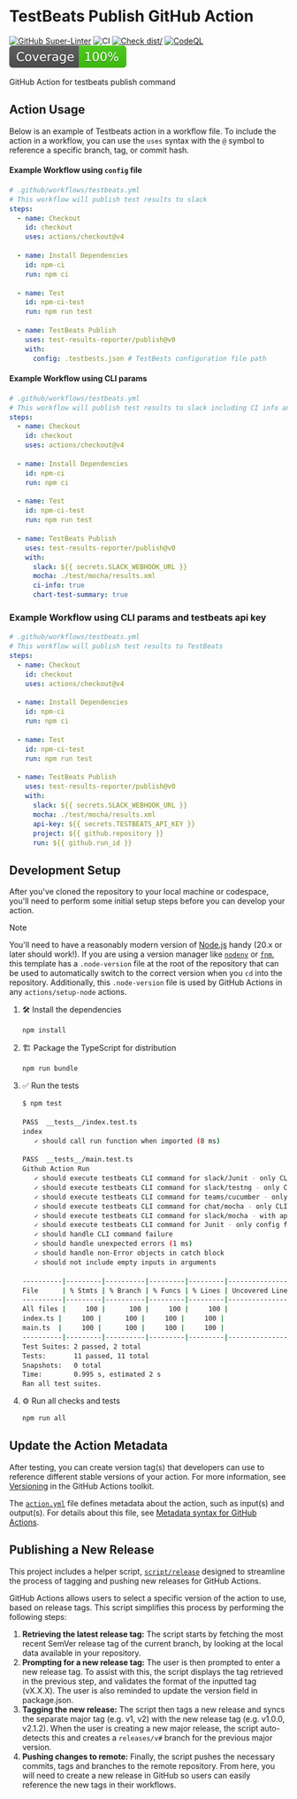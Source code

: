 # TestBeats Publish GitHub Action

[![GitHub Super-Linter](https://github.com/test-results-reporter/publish/actions/workflows/linter.yml/badge.svg)](https://github.com/super-linter/super-linter)
![CI](https://github.com/test-results-reporter/publish/actions/workflows/ci.yml/badge.svg)
[![Check dist/](https://github.com/test-results-reporter/publish/actions/workflows/check-dist.yml/badge.svg)](https://github.com/test-results-reporter/publish/actions/workflows/check-dist.yml)
[![CodeQL](https://github.com/test-results-reporter/publish/actions/workflows/codeql-analysis.yml/badge.svg)](https://github.com/test-results-reporter/publish/actions/workflows/codeql-analysis.yml)
![Coverage](./badges/coverage.svg)

GitHub Action for testbeats publish command

## Action Usage

Below is an example of Testbeats action in a workflow file. To include the
action in a workflow, you can use the `uses` syntax with the `@` symbol to
reference a specific branch, tag, or commit hash.

#### Example Workflow using `config` file

```yaml
# .github/workflows/testbeats.yml
# This workflow will publish test results to slack
steps:
  - name: Checkout
    id: checkout
    uses: actions/checkout@v4

  - name: Install Dependencies
    id: npm-ci
    run: npm ci

  - name: Test
    id: npm-ci-test
    run: npm run test

  - name: TestBeats Publish
    uses: test-results-reporter/publish@v0
    with:
      config: .testbests.json # TestBests configuration file path
```

#### Example Workflow using CLI params

```yaml
# .github/workflows/testbeats.yml
# This workflow will publish test results to slack including CI info and chart test summary
steps:
  - name: Checkout
    id: checkout
    uses: actions/checkout@v4

  - name: Install Dependencies
    id: npm-ci
    run: npm ci

  - name: Test
    id: npm-ci-test
    run: npm run test

  - name: TestBeats Publish
    uses: test-results-reporter/publish@v0
    with:
      slack: ${{ secrets.SLACK_WEBHOOK_URL }}
      mocha: ./test/mocha/results.xml
      ci-info: true
      chart-test-summary: true
```

### Example Workflow using CLI params and testbeats api key

```yaml
# .github/workflows/testbeats.yml
# This workflow will publish test results to TestBeats
steps:
  - name: Checkout
    id: checkout
    uses: actions/checkout@v4

  - name: Install Dependencies
    id: npm-ci
    run: npm ci

  - name: Test
    id: npm-ci-test
    run: npm run test

  - name: TestBeats Publish
    uses: test-results-reporter/publish@v0
    with:
      slack: ${{ secrets.SLACK_WEBHOOK_URL }}
      mocha: ./test/mocha/results.xml
      api-key: ${{ secrets.TESTBEATS_API_KEY }}
      project: ${{ github.repository }}
      run: ${{ github.run_id }}
```

## Development Setup

After you've cloned the repository to your local machine or codespace, you'll
need to perform some initial setup steps before you can develop your action.

> [!NOTE]
>
> You'll need to have a reasonably modern version of
> [Node.js](https://nodejs.org) handy (20.x or later should work!). If you are
> using a version manager like [`nodenv`](https://github.com/nodenv/nodenv) or
> [`fnm`](https://github.com/Schniz/fnm), this template has a `.node-version`
> file at the root of the repository that can be used to automatically switch to
> the correct version when you `cd` into the repository. Additionally, this
> `.node-version` file is used by GitHub Actions in any `actions/setup-node`
> actions.

1. :hammer_and_wrench: Install the dependencies

   ```bash
   npm install
   ```

2. :building_construction: Package the TypeScript for distribution

   ```bash
   npm run bundle
   ```

3. :white_check_mark: Run the tests

   ```bash
   $ npm test

   PASS  __tests__/index.test.ts
   index
      ✓ should call run function when imported (8 ms)

   PASS  __tests__/main.test.ts
   Github Action Run
      ✓ should execute testbeats CLI command for slack/Junit - only CLI params (2 ms)
      ✓ should execute testbeats CLI command for slack/testng - only CLI params
      ✓ should execute testbeats CLI command for teams/cucumber - only CLI params
      ✓ should execute testbeats CLI command for chat/mocha - only CLI params
      ✓ should execute testbeats CLI command for slack/mocha - with api key, project, and run (1 ms)
      ✓ should execute testbeats CLI command for Junit - only config file
      ✓ should handle CLI command failure
      ✓ should handle unexpected errors (1 ms)
      ✓ should handle non-Error objects in catch block
      ✓ should not include empty inputs in arguments

   ----------|---------|----------|---------|---------|-------------------
   File      | % Stmts | % Branch | % Funcs | % Lines | Uncovered Line #s
   ----------|---------|----------|---------|---------|-------------------
   All files |     100 |      100 |     100 |     100 |
   index.ts |     100 |      100 |     100 |     100 |
   main.ts  |     100 |      100 |     100 |     100 |
   ----------|---------|----------|---------|---------|-------------------
   Test Suites: 2 passed, 2 total
   Tests:       11 passed, 11 total
   Snapshots:   0 total
   Time:        0.995 s, estimated 2 s
   Ran all test suites.
   ```

4. :gear: Run all checks and tests

   ```bash
   npm run all
   ```

## Update the Action Metadata

After testing, you can create version tag(s) that developers can use to
reference different stable versions of your action. For more information, see
[Versioning](https://github.com/actions/toolkit/blob/master/docs/action-versioning.md)
in the GitHub Actions toolkit.

The [`action.yml`](action.yml) file defines metadata about the action, such as
input(s) and output(s). For details about this file, see
[Metadata syntax for GitHub Actions](https://docs.github.com/en/actions/creating-actions/metadata-syntax-for-github-actions).

## Publishing a New Release

This project includes a helper script, [`script/release`](./script/release)
designed to streamline the process of tagging and pushing new releases for
GitHub Actions.

GitHub Actions allows users to select a specific version of the action to use,
based on release tags. This script simplifies this process by performing the
following steps:

1. **Retrieving the latest release tag:** The script starts by fetching the most
   recent SemVer release tag of the current branch, by looking at the local data
   available in your repository.
1. **Prompting for a new release tag:** The user is then prompted to enter a new
   release tag. To assist with this, the script displays the tag retrieved in
   the previous step, and validates the format of the inputted tag (vX.X.X). The
   user is also reminded to update the version field in package.json.
1. **Tagging the new release:** The script then tags a new release and syncs the
   separate major tag (e.g. v1, v2) with the new release tag (e.g. v1.0.0,
   v2.1.2). When the user is creating a new major release, the script
   auto-detects this and creates a `releases/v#` branch for the previous major
   version.
1. **Pushing changes to remote:** Finally, the script pushes the necessary
   commits, tags and branches to the remote repository. From here, you will need
   to create a new release in GitHub so users can easily reference the new tags
   in their workflows.
